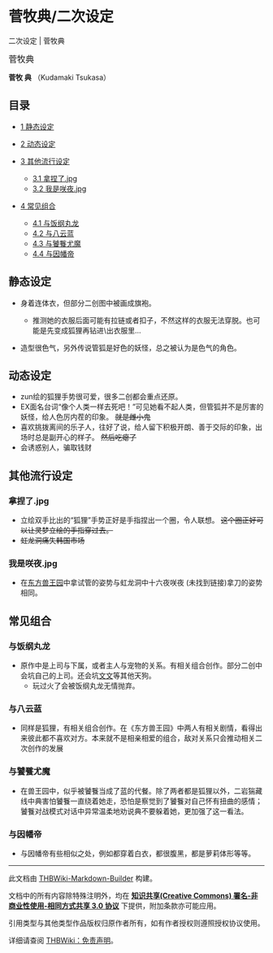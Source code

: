 # 菅牧典/二次设定

<!-- source html: G:\repos\THBWiki-Markdown-Builder\THBWikiMarkdown\Temp\main\2\25\ns0%3A%E8%8F%85%E7%89%A7%E5%85%B8%2F%E4%BA%8C%E6%AC%A1%E8%AE%BE%E5%AE%9A.html -->

二次设定 | 菅牧典

  
<big>菅牧典</big>  

 **菅牧 典** （Kudamaki Tsukasa）
  


## 目录

- [1 静态设定](#静态设定)
- [2 动态设定](#动态设定)
- [3 其他流行设定](#其他流行设定)

  - [3.1 拿捏了.jpg](#拿捏了.jpg)
  - [3.2 我是咲夜.jpg](#我是咲夜.jpg)



- [4 常见组合](#常见组合)

  - [4.1 与饭纲丸龙](#与饭纲丸龙)
  - [4.2 与八云蓝](#与八云蓝)
  - [4.3 与饕餮尤魔](#与饕餮尤魔)
  - [4.4 与因幡帝](#与因幡帝)








## 静态设定
- 身着连体衣，但部分二创图中被画成旗袍。
  - 推测她的衣服后面可能有拉链或者扣子，不然这样的衣服无法穿脱。也可能是先变成狐狸再钻进\出衣服里…

- 造型很色气，另外传说管狐是好色的妖怪，总之被认为是色气的角色。


## 动态设定
- zun绘的狐狸手势很可爱，很多二创都会重点还原。
- EX面名台词“像个人类一样去死吧！”可见她看不起人类，但管狐并不是厉害的妖怪，给人色厉内茬的印象。 ~~就是雌小鬼~~ 
- 喜欢挑拨离间的乐子人，往好了说，给人留下积极开朗、善于交际的印象，出场时总是副开心的样子。 ~~然后吃瘪了~~ 
- 会诱惑别人，骗取钱财


## 其他流行设定

### 拿捏了.jpg
- 立绘双手比出的“狐狸”手势正好是手指捏出一个圈，令人联想。 ~~这个圈正好可以让灵梦立绘的手指穿过去。~~ 
-  ~~虹龙洞痛失韩国市场~~ 


### 我是咲夜.jpg
- 在[东方兽王园](./东方兽王园.md)中拿试管的姿势与虹龙洞中十六夜咲夜 (未找到链接)拿刀的姿势相同。


## 常见组合

### 与饭纲丸龙
- 原作中是上司与下属，或者主人与宠物的关系。有相关组合创作。部分二创中会坑自己的上司。还会坑[文文](./射命丸文.md)等其他天狗。
  - 玩过火了会被饭纲丸龙无情抛弃。



### 与八云蓝
- 同样是狐狸，有相关组合创作。在《东方兽王园》中两人有相关剧情，看得出来彼此都不喜欢对方。本来就不是相亲相爱的组合，敌对关系只会推动相关二次创作的发展


### 与饕餮尤魔
- 在兽王园中，似乎被饕餮当成了蓝的代餐。除了两者都是狐狸以外，二岩猯藏线中典害怕饕餮一直绕着她走，恐怕是察觉到了饕餮对自己怀有扭曲的感情；饕餮对战模式对话中异常温柔地劝说典不要躲着她，更加强了这一看法。


### 与因幡帝
- 与因幡帝有些相似之处，例如都穿着白衣，都很腹黑，都是萝莉体形等等。





---

此文档由 [THBWiki-Markdown-Builder](https://github.com/Delsin-Yu/THBWiki-Markdown-Builder) 构建。

文档中的所有内容除特殊注明外，均在 [**知识共享(Creative Commons) 署名-非商业性使用-相同方式共享 3.0 协议**](https://creativecommons.org/licenses/by-sa/3.0/deed.zh-hans) 下提供，附加条款亦可能应用。

引用类型与其他类型作品版权归原作者所有，如有作者授权则遵照授权协议使用。

详细请查阅 [THBWiki：免责声明](https://thbwiki.cc/THBWiki:%E5%85%8D%E8%B4%A3%E5%A3%B0%E6%98%8E)。

